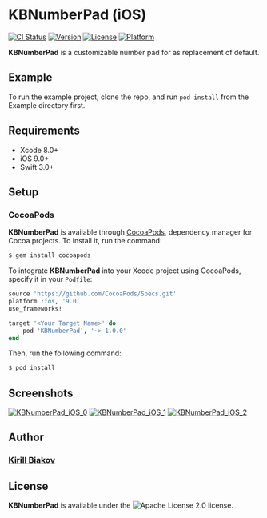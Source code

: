# KBNumberPad (iOS)

[![CI Status](http://img.shields.io/travis/kbiakov/KBNumberPad.svg?style=flat)](https://travis-ci.org/kbiakov/KBNumberPad)
[![Version](https://img.shields.io/cocoapods/v/KBNumberPad.svg?style=flat)](http://cocoapods.org/pods/KBNumberPad)
[![License](https://img.shields.io/cocoapods/l/KBNumberPad.svg?style=flat)](http://cocoapods.org/pods/KBNumberPad)
[![Platform](https://img.shields.io/cocoapods/p/KBNumberPad.svg?style=flat)](http://cocoapods.org/pods/KBNumberPad)

<b>KBNumberPad</b> is a customizable number pad for as replacement of default.

## Example
To run the example project, clone the repo, and run `pod install` from the Example directory first.

## Requirements
- Xcode 8.0+
- iOS 9.0+
- Swift 3.0+

## Setup

### CocoaPods
<b>KBNumberPad</b> is available through [CocoaPods](http://cocoapods.org), dependency manager for Cocoa projects. To install it, run the command:
```bash
$ gem install cocoapods
```

To integrate <b>KBNumberPad</b> into your Xcode project using CocoaPods, specify it in your `Podfile`:
```ruby
source 'https://github.com/CocoaPods/Specs.git'
platform :ios, '9.0'
use_frameworks!

target '<Your Target Name>' do
    pod 'KBNumberPad', '~> 1.0.0'
end
```

Then, run the following command:
```bash
$ pod install
```

## Screenshots
[![KBNumberPad_iOS_0](https://s21.postimg.org/w7aup8887/2017-05-14_20.29.02.png)](https://s21.postimg.org/w7aup8887/2017-05-14_20.29.02.png)
[![KBNumberPad_iOS_1](https://s16.postimg.org/6pmpy72ut/2017-05-14_20.51.04.png)](https://s16.postimg.org/6pmpy72ut/2017-05-14_20.51.04.png)
[![KBNumberPad_iOS_2](https://s3.postimg.org/mah7jtcmr/2017-05-14_20.59.17.png)](https://s3.postimg.org/mah7jtcmr/2017-05-14_20.59.17.png)

## Author
### [Kirill Biakov](https://github.com/kbiakov)

## License
<b>KBNumberPad</b> is available under the ![Apache License 2.0](https://github.com/kbiakov/KBNumberPad/blob/master/LICENSE) license.
